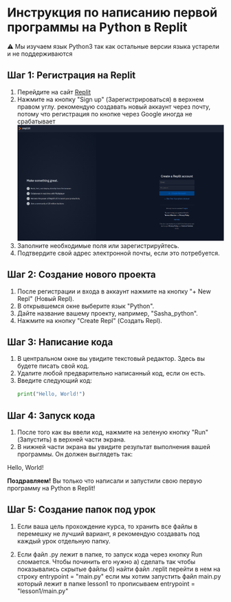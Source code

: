 # Инструкция по написанию первой программы на Python в Replit
:warning: Мы изучаем язык Python3 так как остальные версии языка устарели и не поддерживаются

## Шаг 1: Регистрация на Replit
1. Перейдите на сайт [Replit](https://replit.com/)
2. Нажмите на кнопку "Sign up" (Зарегистрироваться) в верхнем правом углу.
   рекомендую создавать новый аккаунт через почту, потому что регистрация по кнопке через Google иногда не срабатывает
   ![рисунок1](images/u0_img0.png)
4. Заполните необходимые поля или зарегистрируйтесь.
5. Подтвердите свой адрес электронной почты, если это потребуется.

## Шаг 2: Создание нового проекта
1. После регистрации и входа в аккаунт нажмите на кнопку "+ New Repl" (Новый Repl).
2. В открывшемся окне выберите язык "Python". 
3. Дайте название вашему проекту, например, "Sasha_python".
4. Нажмите на кнопку "Create Repl" (Создать Repl).

## Шаг 3: Написание кода
1. В центральном окне вы увидите текстовый редактор. Здесь вы будете писать свой код.
2. Удалите любой предварительно написанный код, если он есть.
3. Введите следующий код:
   ```python
   print("Hello, World!")
   ```

## Шаг 4: Запуск кода
1. После того как вы ввели код, нажмите на зеленую кнопку "Run" (Запустить) в верхней части экрана.
2. В нижней части экрана вы увидите результат выполнения вашей программы. Он должен выглядеть так:

Hello, World!

**Поздравляем!** Вы только что написали и запустили свою первую программу на Python в Replit!

## Шаг 5: Создание папок под урок
1. Если ваша цель прохождение курса, то хранить все файлы в перемешку не лучший вариант, я рекомендую создавать под каждый урок отдельную папку.

2. Eсли файл .py лежит в папке, то запуск кода через кнопку Run сломается. Чтобы починить его нужно
   a) сделать так чтобы показывались скрытые файлы
   б) найти файл .replit перейти в нем на строку
   entrypoint = "main.py"
   если мы хотим запустить файл main.py который лежит в папке lesson1
   то прописываем 
   entrypoint = "lesson1/main.py"

